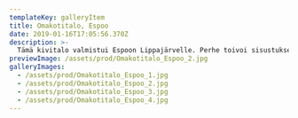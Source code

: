 ```yaml
---
templateKey: galleryItem
title: Omakotitalo, Espoo
date: 2019-01-16T17:05:56.370Z
description: >-
  Tämä kivitalo valmistui Espoon Lippajärvelle. Perhe toivoi sisustukseen ruskean eri sävyjä ja luksusta yhdistettynä hieman rouheampiin materiaaleihin. Suunnittelin tähän kotiin pinnat, kiintokalusteet, irtokalusteet ja tekstiilit.
previewImage: /assets/prod/Omakotitalo_Espoo_2.jpg
galleryImages:
  - /assets/prod/Omakotitalo_Espoo_1.jpg
  - /assets/prod/Omakotitalo_Espoo_2.jpg
  - /assets/prod/Omakotitalo_Espoo_3.jpg
  - /assets/prod/Omakotitalo_Espoo_4.jpg
---
```


